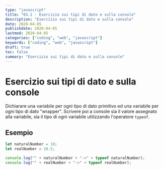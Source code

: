 ```yaml
---
type: "javascript"
title: "03.1 - Esercizio sui tipi di dato e sulla console"
description: "Esercizio sui tipi di dato e sulla console"
date: 2020-04-05
publishdate: 2020-04-05
lastmod: 2020-04-05
categories: ["coding", "web", "javascript"]
keywords: ["coding", "web", "javascript"]
draft: true
toc: false
summary: "Esercizio sui tipi di dato e sulla console"
---
```


# Esercizio sui tipi di dato e sulla console

Dichiarare una variabile per ogni tipo di dato primitivo ed una variabile per ogni tipo di dato "wrapper". Scrivere poi a console sia il valore assegnato alla variabile, sia il tipo di ogni variabile utilizzando l'operatore ``typeof``.

## Esempio

```javascript
let naturalNumber = 10;
let realNumber = 10.5;

console.log("" + naturalNumber + "->" + typeof naturalNumber);
console.log("" + realNumber + "->" + typeof realNumber);
```
